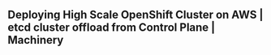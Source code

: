 ## Deploying High Scale OpenShift Cluster on AWS | etcd cluster offload from Control Plane | Machinery

<!---
State: WIP

Goals:

- Describe steps to setup Control Plane at scale - scaling in/out 
  nodes when using external etcd cluster

-->
